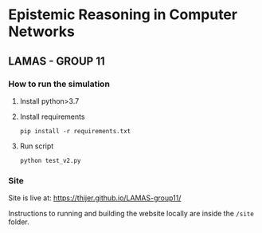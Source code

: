 # Epistemic Reasoning in Computer Networks
## LAMAS - GROUP 11

### How to run the simulation
1. Install python>3.7 
2. Install requirements
   
   ```pip install -r requirements.txt```
3. Run script
   
   ```python test_v2.py```



### Site
Site is live at:  https://thijer.github.io/LAMAS-group11/

Instructions to running and building the website locally are inside the `/site` folder.
